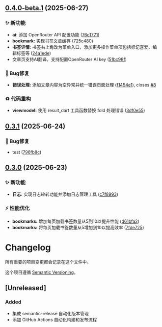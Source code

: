 ## [0.4.0-beta.1](https://github.com/shadowfish07/ReadeckApp/compare/v0.3.1...v0.4.0-beta.1) (2025-06-27)


### ✨ 新功能

* **ai:** 添加 OpenRouter API 配置功能 ([76c1771](https://github.com/shadowfish07/ReadeckApp/commit/76c177113f8d7bcb14a18577488b04ef1bf76bd8))
* **bookmark:** 实现书签文章缓存 ([725c480](https://github.com/shadowfish07/ReadeckApp/commit/725c480cd6f999ea703038038a3f3a6807733e9d))
* **书签详情:** 书签右上角改为菜单入口，添加更多操作菜单项包括标记喜爱、编辑标签等 ([24a1ede](https://github.com/shadowfish07/ReadeckApp/commit/24a1ede538d187eac7870eae6fb92b195b19fb10))
* 文章页支持AI翻译，支持配置OpenRouter AI key ([51bc98f](https://github.com/shadowfish07/ReadeckApp/commit/51bc98f62c6f554ae93914c83f63b17c79e498af))


### 🐛 Bug修复

* **错误处理:** 添加文章内容为空异常并统一错误页面处理 ([f1454e1](https://github.com/shadowfish07/ReadeckApp/commit/f1454e15bee6c5b43b2091ed470ea82e82585825)), closes [#8](https://github.com/shadowfish07/ReadeckApp/issues/8)


### ♻️ 代码重构

* **viewmodel:** 使用 result_dart 工具函数替换 fold 处理错误 ([3df0e55](https://github.com/shadowfish07/ReadeckApp/commit/3df0e557fdf46e5539f884555914af8b07a23ad5))

## [0.3.1](https://github.com/shadowfish07/ReadeckApp/compare/v0.3.0...v0.3.1) (2025-06-24)


### 🐛 Bug修复

* test ([796fb8c](https://github.com/shadowfish07/ReadeckApp/commit/796fb8ce66f63c3c1517b9595c52a1fb623ac79f))

## [0.3.0](https://github.com/shadowfish07/ReadeckApp/compare/v0.2.1...v0.3.0) (2025-06-23)


### ✨ 新功能

* **日志:** 实现日志轮转功能并添加日志管理工具 ([c7f8993](https://github.com/shadowfish07/ReadeckApp/commit/c7f8993d29a30f7a3095e768db348efe200b42fa))


### ⚡ 性能优化

* **bookmarks:** 增加每页加载书签数量从5到10以提升性能 ([d61bfa2](https://github.com/shadowfish07/ReadeckApp/commit/d61bfa2e37ae03d6967c86984d86631672135f5a))
* **bookmarks:** 将每页加载书签数量从5增加到10以提高效率 ([7fde725](https://github.com/shadowfish07/ReadeckApp/commit/7fde725c08164605e1b076cb33c29bc46c66d111))

# Changelog

所有重要的项目变更都会记录在这个文件中。

这个项目遵循 [Semantic Versioning](https://semver.org/spec/v2.0.0.html)。

## [Unreleased]

### Added
- 集成 semantic-release 自动化版本管理
- 添加 GitHub Actions 自动化构建和发布流程

